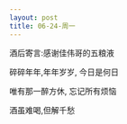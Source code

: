 ```yaml
---
layout: post
title: 06-24-周一
---
```






酒后寄言:感谢佳伟哥的五粮液

碎碎年年,年年岁岁, 今日是何日

唯有那一醉方休, 忘记所有烦恼

酒虽难喝,但解千愁